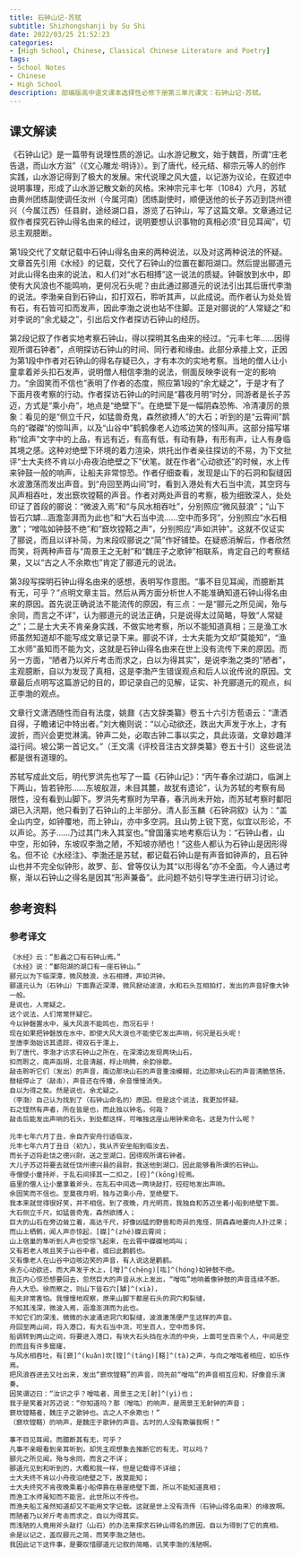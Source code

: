 ```yaml
---
title: 石钟山记-苏轼
subtitle: Shizhongshanji by Su Shi
date: 2022/03/25 21:52:23
categories:
- [High School, Chinese, Classical Chinese Literature and Poetry]
tags:
- School Notes
- Chinese
- High School
description: 部编版高中语文课本选择性必修下册第三单元课文：石钟山记-苏轼。
---
```


## 课文解读

《石钟山记》是一篇带有说理性质的游记。山水游记散文，始于魏晋，所谓“庄老告退，而山水方滋”（《文心雕龙·明诗》）。到了唐代，经元结、柳宗元等人的创作实践，山水游记得到了极大的发展。宋代说理之风大盛，以记游为议论，在叙述中说明事理，形成了山水游记散文新的风格。宋神宗元丰七年（1084）六月，苏轼由黄州团练副使调任汝州（今属河南）团练副使时，顺便送他的长子苏迈到饶州德兴（今属江西）任县尉，途经湖口县，游览了石钟山，写了这篇文章。文章通过记叙作者探究石钟山得名由来的经过，说明要想认识事物的真相必须“目见耳闻”，切忌主观臆断。

第1段交代了文献记载中石钟山得名由来的两种说法，以及对这两种说法的怀疑。文章首先引用《水经》的记载，交代了石钟山的位置在鄱阳湖口。然后提出郦道元对此山得名由来的说法，和人们对“水石相搏”这一说法的质疑。钟磬放到水中，即使有大风浪也不能鸣响，更何况石头呢？由此通过郦道元的说法引出其后唐代李渤的说法。李渤亲自到石钟山，扣打双石，聆听其声，以此成说。而作者认为处处皆有石，有石皆可扣而发声，因此李渤之说也站不住脚。正是对郦说的“人常疑之”和对李说的“余尤疑之”，引出后文作者探访石钟山的经历。

第2段记叙了作者实地考察石钟山，得以探明其名由来的经过。“元丰七年……因得观所谓石钟者”，点明探访石钟山的时间、同行者和缘由。此部分承接上文，正因为第1段中作者对石钟山的得名存疑已久，才有本次的实地考察。当地的僧人让小童拿着斧头扣石发声，说明僧人相信李渤的说法，侧面反映李说有一定的影响力。“余固笑而不信也”表明了作者的态度，照应第1段的“余尤疑之”，于是才有了下面月夜考察的行动。作者探访石钟山的时间是“暮夜月明”时分，同游者是长子苏迈，方式是“乘小舟”，地点是“绝壁下”。在绝壁下是一幅阴森恐怖、冷清凄厉的景象：看见的是“侧立千尺，如猛兽奇鬼，森然欲搏人”的大石；听到的是“云霄间”鹊鸟的“磔磔”的惊叫声，以及“山谷中”鹤鹤像老人边咳边笑的怪叫声。这部分描写堪称“绘声”文字中的上品，有远有近，有高有低，有动有静，有形有声，让人有身临其境之感。这种对绝壁下环境的着力渲染，烘托出作者亲往探访的不易，为下文批评“士大夫终不肯以小舟夜泊绝壁之下”伏笔。就在作者“心动欲还”的时候，水上传来钟鼓一般的响声，让船夫非常惊恐。作者仔细查看，发现是山下的石洞和裂缝因水波激荡而发出声音。到“舟回至两山间”时，看到入港处有大石当中流，其空窍与风声相吞吐，发出窾坎镗鞳的声音。作者对两处声音的考察，极为细致深人，处处印证了首段的郦说：“微波入焉”和“与风水相吞吐”，分别照应“微风鼓浪”；“山下皆石穴罅…涵澹澎湃而为此也”和“大石当中流……空中而多窍”，分别照应“水石相激”；“噌吰如钟鼓不绝”和“窾坎镗鞳之声”，分别照应“声如洪钟”。这就不仅证实了郦说，而且以详补简，为末段叹郦说之“简”作好铺垫。在疑惑消解后，作者欣然而笑，将两种声音与“周景王之无射”和“魏庄子之歌钟”相联系，肯定自己的考察结果，又以“古之人不余欺也”肯定了郦道元的说法。

第3段写探明石钟山得名由来的感想，表明写作意图。“事不目见耳闻，而臆断其有无，可乎？”点明文章主旨。然后从两方面分析世人不能准确知道石钟山得名由来的原因。首先说正确说法不能流传的原因，有三点：一是“郦元之所见闻，殆与余同，而言之不详”，认为郦道元的说法正确，只是说得太过简略，导致“人常疑之”；二是士大夫不肯亲身实践，不做实地考察，所以不能知道真相；三是渔工水师虽然知道却不能写成文章记录下来。郦说不详，士大夫能为文却“莫能知”，“渔工水师”虽知而不能为文，这就是石钟山得名由来在世上没有流传下来的原因。而另一方面，“陋者乃以斧斤考击而求之，白以为得其实”，是说李渤之类的“陋者”，主观臆断，自以为发现了真相，这是李渤产生错误观点和后人以讹传讹的原因。文章最后点明写这篇游记的目的，即记录自己的见解，证实、补充郦道元的观点，纠正李渤的观点。

文章行文潇洒随性而自有法度，姚鼐《古文辞类纂》卷五十六引方苞语云：“潇洒自得，子瞻诸记中特出者。”刘大櫆则说：“以心动欲还，跌出大声发于水上，才有波折，而兴会更觉淋漓。钟声二处，必取古钟二事以实之，具此诙谐，文章妙趣洋溢行间。坡公第一首记文。”（王文濡《评校音注古文辞类纂》卷五十引）这些说法都是很有道理的。

苏轼写成此文后，明代罗洪先也写了一篇《石钟山记》：“丙午春余过湖口，临渊上下两山，皆若钟形……东坡舣涯，未目其麓，故犹有遗论”，认为苏轼的考察有局限性，没有看到山脚下。罗洪先考察时为早春，春汛尚未开始，而苏轼考察时鄱阳湖已入汛期，他只看到了石钟山的上半部分。清人彭玉麟《石钟洞叙》认为：“盖全山内空，如钟覆地，而上钟山，亦中多空洞。且山势上锐下宽，似宜以形论，不以声论。苏子……乃过其门未入其室也。”曾国藩实地考察后认为：“石钟山者，山中空，形如钟，东坡叹李渤之陋，不知坡亦陋也！”这些人都认为石钟山是因形得名。但不论《水经注》、李渤还是苏轼，都记载石钟山是有声音如钟声的，且石钟山也并不完全似钟形，故罗、彭、曾等仅认为其“以形得名”亦不全面。今人通过考察，渐以石钟山之得名是因其“形声兼备”。此问题不妨引导学生进行研习讨论。

## 参考资料

### 参考译文

```template:classcial-chinese-literature-and-poetry-translation
《水经》云：“彭蠡之口有石钟山焉。”
《水经》说：“鄱阳湖的湖口有一座石钟山。”
郦元以为下临深潭，微风鼓浪，水石相搏，声如洪钟。
郦道元认为（石钟山）下面靠近深潭，微风掀动波浪，水和石头互相拍打，发出的声音好像大钟一般。
是说也，人常疑之。
这个说法，人们常常怀疑它。
今以钟磬置水中，虽大风浪不能鸣也，而况石乎！
现在如果把钟磬放在水中，即使大风大浪也不能使它发出声响，何况是石头呢！
至唐李渤始访其遗踪，得双石于潭上，
到了唐代，李渤才访求石钟山之所在，在深潭边发现两块山石，
扣而聆之，南声函胡，北音清越，桴止响腾，余韵徐歇。
敲击聆听它们（发出）的声音，南边那块山石的声音重浊模糊，北边那块山石的声音清脆悠扬，鼓槌停止了（敲击），声音还在传播，余音慢慢消失。
自以为得之矣。然是说也，余尤疑之。
（李渤）自己认为找到了（石钟山命名的）原因。但是这个说法，我更加怀疑。
石之铿然有声者，所在皆是也，而此独以钟名，何哉？
敲击后能发出声响的石头，到处都这样，可唯独这座山用钟来命名，这是为什么呢？

元丰七年六月丁丑，余自齐安舟行适临汝，
元丰七年六月丁丑日（初九），我从齐安坐船到临汝去，
而长子迈将赴饶之德兴尉，送之至湖口，因得观所谓石钟者。
大儿子苏迈将要去就任饶州德兴县的县尉，我送他到湖口，因此能够看所谓的石钟山。
寺僧使小童持斧，于乱石间择其一二扣之，[硿]^(kōng)硿焉。
庙里的僧人让小童拿着斧头，在乱石中间选一两块敲打，硿硿地发出声响。
余固笑而不信也。至莫夜月明，独与迈乘小舟，至绝壁下。
我本来就觉得很好笑，并不相信。到了夜晚，月光明亮，我独自和苏迈坐着小船到绝壁下面。
大石侧立千尺，如猛兽奇鬼，森然欲搏人；
巨大的山石在旁边耸立着，高达千尺，好像凶猛的野兽和奇异的鬼怪，阴森森地要向人扑过来；
而山上栖鹘，闻人声亦惊起，[磔]^(zhé)磔云霄间；
山上宿巢的隼听到人声也受惊飞起来，在云霄中磔磔地鸣叫；
又有若老人咳且笑于山谷中者，或曰此鹳鹤也。
又有像老人在山谷中边咳边笑的声音，有人说这是鹳鹤。
余方心动欲还，而大声发于水上，[噌]^(chēng)[吰]^(hóng)如钟鼓不绝。
我正内心惊恐想要回去，忽然巨大的声音从水上发出，“噌吰”地响着像钟鼓的声音连续不断。
舟人大恐。徐而察之，则山下皆石穴[罅]^(xià)，
船夫非常害怕。我慢慢地观察，原来山脚下都是石头的洞穴和裂缝，
不知其浅深，微波入焉，涵澹澎湃而为此也。
不知它们的深浅，微微的水波涌进洞穴和裂缝，波浪激荡便产生这样的声音。
舟回至两山间，将入港口，有大石当中流，可坐百人，空中而多窍，
船调转到两山之间，将要进入港口，有块大石头挡在水流的中央，上面可坐百来个人，中间是空的而且有许多窟窿，
与风水相吞吐，有[窾]^(kuǎn)坎[镗]^(tāng)[鞳]^(tà)之声，与向之噌吰者相应，如乐作焉。
把风浪吞进去又吐出来，发出“窾坎镗鞳”的声音，同先前“噌吰”的声音相互应和，好像音乐演奏。
因笑谓迈曰：“汝识之乎？噌吰者，周景王之无[射]^(yì)也；
我于是笑着对苏迈说：“你知道吗？那（噌吰）的响声，是周景王无射钟的声音；
窾坎镗鞳者，魏庄子之歌钟也。古之人不余欺也！”
（窾坎镗鞳）的响声，是魏庄子歌钟的声音。古时的人没有欺骗我啊！”

事不目见耳闻，而臆断其有无，可乎？
凡事不亲眼看到亲耳听到，却凭主观想象去推断它的有无，可以吗？
郦元之所见闻，殆与余同，而言之不详；
郦道元见到和听到的，大概和我一样，但是记载得不详细；
士大夫终不肯以小舟夜泊绝壁之下，故莫能知；
士大夫终究不肯夜晚乘着小船停靠在悬崖绝壁下面，所以不能知道真相；
而渔工水师虽知而不能言。此世所以不传也。
而渔夫船工虽然知道却又不能用文字记载。这就是世上没有流传（石钟山得名由来）的缘故啊。
而陋者乃以斧斤考击而求之，自以为得其实。
而浅陋的人竟用斧头敲打（山石）的办法来探求石钟山得名的原因，自以为得到了它的真相。
余是以记之，盖叹郦元之简，而笑李渤之陋也。
我因此记下这件事，是要叹惜郦道元记叙的简略，讥笑李渤的浅陋啊。
```
